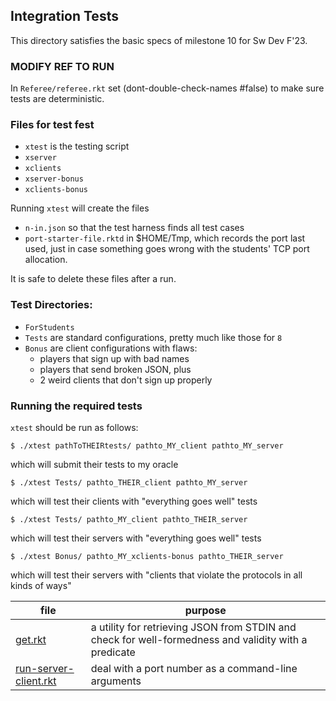 ## Integration Tests

This directory satisfies the basic specs of milestone 10 for Sw Dev F'23.

### MODIFY REF TO RUN

In `Referee/referee.rkt` set (dont-double-check-names #false) to make sure tests are deterministic. 


### Files for test fest

- `xtest` is the testing script 
- `xserver` 
- `xclients`
- `xserver-bonus` 
- `xclients-bonus`

Running `xtest` will create the files 

- `n-in.json` so that the test harness finds all test cases 
- `port-starter-file.rktd` in $HOME/Tmp, which records the port last used, 
  just in case something goes wrong with the students' TCP port allocation.

It is safe to delete these files after a run.  

### Test Directories:

- `ForStudents` 
- `Tests` are standard configurations, pretty much like those for `8`
- `Bonus` are client configurations with flaws:
  - players that sign up with bad names
  - players that send broken JSON, plus
  - 2 weird clients that don't sign up properly
  
### Running the required tests

`xtest` should be run as follows: 

```
$ ./xtest pathToTHEIRtests/ pathto_MY_client pathto_MY_server 
```
which will submit their tests to my oracle

```
$ ./xtest Tests/ pathto_THEIR_client pathto_MY_server 
```
which will test their clients with "everything goes well" tests

```
$ ./xtest Tests/ pathto_MY_client pathto_THEIR_server
```
which will test their servers with "everything goes well" tests

```
$ ./xtest Bonus/ pathto_MY_xclients-bonus pathto_THEIR_server
```
which will test their servers with "clients that violate the protocols
in all kinds of ways" 

| file | purpose |
|--------------------- | ------- |
| [get.rkt](get.rkt) | a utility for retrieving JSON from STDIN and check for well-formedness and validity with a predicate | 
| [run-server-client.rkt](run-server-client.rkt) | deal with a port number as a command-line arguments | 
